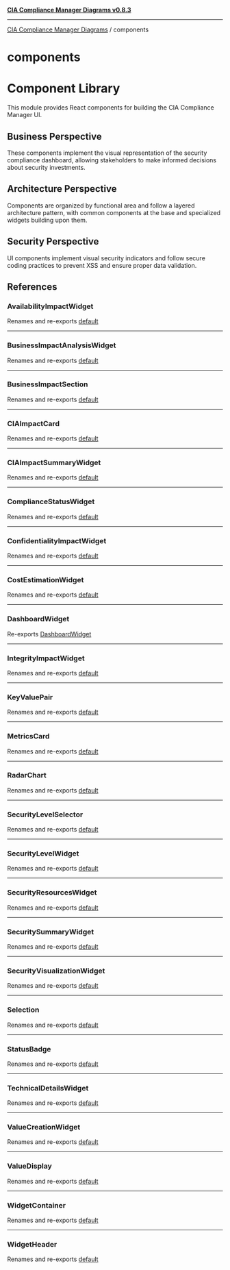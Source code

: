 [**CIA Compliance Manager Diagrams v0.8.3**](../README.md)

***

[CIA Compliance Manager Diagrams](../modules.md) / components

# components

# Component Library

This module provides React components for building the CIA Compliance Manager UI.

## Business Perspective
These components implement the visual representation of the security compliance
dashboard, allowing stakeholders to make informed decisions about security investments.

## Architecture Perspective
Components are organized by functional area and follow a layered architecture pattern,
with common components at the base and specialized widgets building upon them.

## Security Perspective
UI components implement visual security indicators and follow secure coding practices
to prevent XSS and ensure proper data validation.

## References

### AvailabilityImpactWidget

Renames and re-exports [default](widgets/AvailabilityImpactWidget/functions/default.md)

***

### BusinessImpactAnalysisWidget

Renames and re-exports [default](widgets/BusinessImpactAnalysisWidget/functions/default.md)

***

### BusinessImpactSection

Renames and re-exports [default](common/BusinessImpactSection/functions/default.md)

***

### CIAImpactCard

Renames and re-exports [default](common/CIAImpactCard/functions/default.md)

***

### CIAImpactSummaryWidget

Renames and re-exports [default](widgets/CIAImpactSummaryWidget/functions/default.md)

***

### ComplianceStatusWidget

Renames and re-exports [default](widgets/ComplianceStatusWidget/functions/default.md)

***

### ConfidentialityImpactWidget

Renames and re-exports [default](widgets/ConfidentialityImpactWidget/functions/default.md)

***

### CostEstimationWidget

Renames and re-exports [default](widgets/CostEstimationWidget/functions/default.md)

***

### DashboardWidget

Re-exports [DashboardWidget](dashboard/Dashboard/functions/DashboardWidget.md)

***

### IntegrityImpactWidget

Renames and re-exports [default](widgets/IntegrityImpactWidget/functions/default.md)

***

### KeyValuePair

Renames and re-exports [default](common/KeyValuePair/functions/default.md)

***

### MetricsCard

Renames and re-exports [default](common/MetricsCard/functions/default.md)

***

### RadarChart

Renames and re-exports [default](charts/RadarChart/functions/default.md)

***

### SecurityLevelSelector

Renames and re-exports [default](securitylevel/SecurityLevelSelector/functions/default.md)

***

### SecurityLevelWidget

Renames and re-exports [default](widgets/SecurityLevelWidget/functions/default.md)

***

### SecurityResourcesWidget

Renames and re-exports [default](widgets/SecurityResourcesWidget/functions/default.md)

***

### SecuritySummaryWidget

Renames and re-exports [default](widgets/SecuritySummaryWidget/functions/default.md)

***

### SecurityVisualizationWidget

Renames and re-exports [default](widgets/SecurityVisualizationWidget/functions/default.md)

***

### Selection

Renames and re-exports [default](securitylevel/Selection/functions/default.md)

***

### StatusBadge

Renames and re-exports [default](common/StatusBadge/functions/default.md)

***

### TechnicalDetailsWidget

Renames and re-exports [default](widgets/TechnicalDetailsWidget/functions/default.md)

***

### ValueCreationWidget

Renames and re-exports [default](widgets/ValueCreationWidget/functions/default.md)

***

### ValueDisplay

Renames and re-exports [default](common/ValueDisplay/functions/default.md)

***

### WidgetContainer

Renames and re-exports [default](common/WidgetContainer/functions/default.md)

***

### WidgetHeader

Renames and re-exports [default](common/WidgetHeader/functions/default.md)
